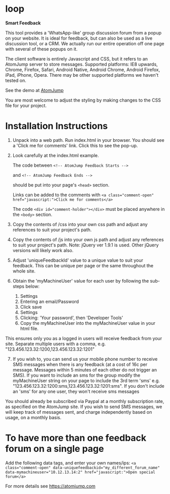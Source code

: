 # loop
**Smart Feedback**

This tool provides a 'WhatsApp-like' group discussion forum from a popup on your website. It is ideal for feedback, but can also be used as a live discussion tool, or a CRM.  We actually run our entire operation off one page with several of these popups on it.

The client software is entirely Javascript and CSS, but it refers to an AtomJump server to store messages.  Supported platforms: IE8 upwards, Chrome, Firefox, Safari, Android Native, Android Chrome, Android Firefox, iPad, iPhone, Opera. There may be other supported platforms we haven't tested on.

See the demo at <a href="https://atomjump.com">AtomJump</a>

You are most welcome to adjust the styling by making changes to the CSS file for your project.




# Installation Instructions

1. Unpack into a web path. Run index.html in your browser.  You should see a 'Click me for comments' link. Click this to see the pop-up.

2. Look carefully at the index.html example.  

	The code between
	`<!-- AtomJump Feedback Starts -->`
	 
	 and
	 `<!-- AtomJump Feedback Ends -->`
	 
	 should be put into your page's `<head>` section.
	
	Links can be added to the comments with
	`<a class="comment-open" href="javascript:">Click me for comments</a>`
	
	The code 
	`<div id="comment-holder"></div>`
	must be placed anywhere in the `<body>` section.
	
3. Copy the contents of /css into your own css path and adjust any references to suit your project's path.
4. Copy the contents of /js into your own js path and adjust any references to suit your project's path. 
Note: jQuery ver 1.9.1 is used.  Other jQuery versions will likely work also.
5. Adjust 'uniqueFeedbackId' value to a unique value to suit your feedback.  This can be unique per page or the same throughout the whole site.
6. Obtain the 'myMachineUser' value for each user by following the sub-steps below:

	1. Settings
	2. Entering an email/Password
	3. Click save
	4. Settings
	5. Clicking: 'Your password', then 'Developer Tools'
	6. Copy the myMachineUser into the myMachineUser value in your html file.

  This ensures only you as a logged in users will receive feedback from your site.
  Separate multiple users with a comma, e.g. "123.456.123.32:1200,123.456.123.32:1201"
  
7. If you wish to, you can send us your mobile phone number to receive SMS messages when there is any feedback
(at a cost of 16c per message. Messages within 5 minutes of each other do not trigger an SMS).  If you want to 
include an sms for the group modify the myMachineUser string on your page to include the 3rd term 'sms'
e.g. "123.456.123.32:1200:sms,123.456.123.32:1201:sms".  If you don't include an 'sms' for any one user, they
won't receive sms messages 

You should already be subscribed via Paypal at a monthly subscription rate, as specified on the AtomJump site.
If you wish to send SMS messages, we will keep track of messages sent, and charge independently based on usage, on a monthly basis.


# To have more than one feedback forum on a single page

Add the following data tags, and enter your own names/ips:
```<a class="comment-open" data-uniquefeedbackid="my_different_forum_name" data-mymachineuser="10.12.13.14:2" href="javascript:">Open special forum</a>```


For more details see
https://atomjump.com

